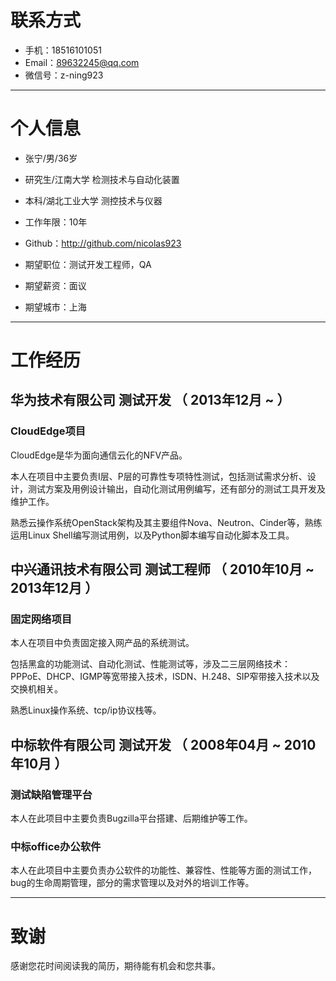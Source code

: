 # 联系方式

- 手机：18516101051
- Email：89632245@qq.com
- 微信号：z-ning923

---

# 个人信息

 - 张宁/男/36岁 
 - 研究生/江南大学 检测技术与自动化装置
 - 本科/湖北工业大学 测控技术与仪器
 - 工作年限：10年
 - Github：http://github.com/nicolas923

 - 期望职位：测试开发工程师，QA
 - 期望薪资：面议
 - 期望城市：上海

---

# 工作经历

## 华为技术有限公司 测试开发 （ 2013年12月 ~  ）

### CloudEdge项目 
CloudEdge是华为面向通信云化的NFV产品。

本人在项目中主要负责I层、P层的可靠性专项特性测试，包括测试需求分析、设计，测试方案及用例设计输出，自动化测试用例编写，还有部分的测试工具开发及维护工作。

熟悉云操作系统OpenStack架构及其主要组件Nova、Neutron、Cinder等，熟练运用Linux Shell编写测试用例，以及Python脚本编写自动化脚本及工具。


## 中兴通讯技术有限公司 测试工程师 （ 2010年10月 ~ 2013年12月 ）

### 固定网络项目 
本人在项目中负责固定接入网产品的系统测试。

包括黑盒的功能测试、自动化测试、性能测试等，涉及二三层网络技术：PPPoE、DHCP、IGMP等宽带接入技术，ISDN、H.248、SIP窄带接入技术以及交换机相关。

熟悉Linux操作系统、tcp/ip协议栈等。


## 中标软件有限公司 测试开发 （ 2008年04月 ~ 2010年10月 ）

### 测试缺陷管理平台 
本人在此项目中主要负责Bugzilla平台搭建、后期维护等工作。


### 中标office办公软件
本人在此项目中主要负责办公软件的功能性、兼容性、性能等方面的测试工作，bug的生命周期管理，部分的需求管理以及对外的培训工作等。


---

# 致谢
感谢您花时间阅读我的简历，期待能有机会和您共事。
